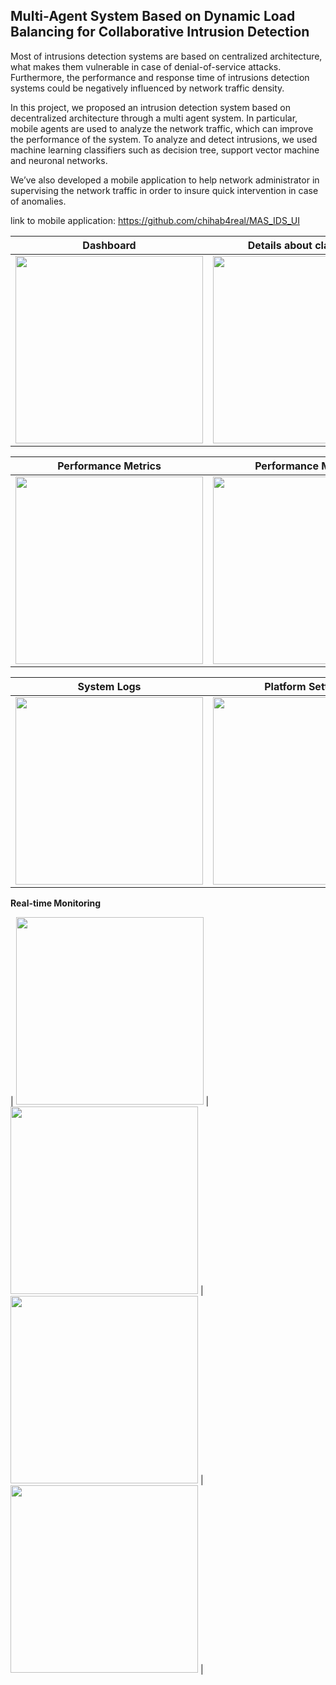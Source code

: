 ## Multi-Agent System Based on Dynamic Load Balancing for Collaborative Intrusion Detection

Most of intrusions detection systems are based on centralized architecture, what makes them vulnerable in case of denial-of-service attacks. 
Furthermore, the performance and response time of intrusions detection systems could be negatively influenced by network traffic density. 


In this project, we proposed an intrusion detection system based on decentralized architecture through a multi agent system. 
In particular, mobile agents are used to analyze the network traffic, which can improve the performance of the system. 
To analyze and detect intrusions, we used machine learning classifiers such as decision tree, support vector machine and neuronal networks. 


We’ve also developed a mobile application to help network administrator in supervising the network traffic in order to insure quick intervention in case of anomalies.


link to mobile application: https://github.com/chihab4real/MAS_IDS_UI

| **Dashboard** | **Details about classifiers** |
|:--:|:--:|
| <img src="https://github.com/chihab4real/MAS_IDS_distributed_linked_with_android_interface/assets/48674163/3cb0f7f7-c2fa-4c6b-9599-7cd98866487d" width="300"/> | <img src="https://github.com/chihab4real/MAS_IDS_distributed_linked_with_android_interface/assets/48674163/62b9b7f2-3237-4c3d-9013-cb9828209d65" width="300"/> |

| **Performance Metrics** | **Performance Metrics** |
|:--:|:--:|
| <img src="https://github.com/chihab4real/MAS_IDS_distributed_linked_with_android_interface/assets/48674163/72ca7334-84fc-40f9-ab5d-0afa83697814" width="300"/> | <img src="https://github.com/chihab4real/MAS_IDS_distributed_linked_with_android_interface/assets/48674163/f3b6c063-8bf8-4e69-9a89-b09721dc2481" width="300"/> |

| **System Logs** | **Platform Settings** |
|:--:|:--:|
| <img src="https://github.com/chihab4real/MAS_IDS_distributed_linked_with_android_interface/assets/48674163/056f8f5f-45af-4579-89d7-3fcc8d5d0c83" width="300"/> | <img src="https://github.com/chihab4real/MAS_IDS_distributed_linked_with_android_interface/assets/48674163/a620ae5b-ceb0-40d3-b3cb-0e0d7ab8bd74" width="300"/> |

**Real-time Monitoring**

| <img src="https://github.com/chihab4real/MAS_IDS_distributed_linked_with_android_interface/assets/48674163/8f38b21d-6439-41d0-8f51-971bf647a779" width="300"/> | <img src="https://github.com/chihab4real/MAS_IDS_distributed_linked_with_android_interface/assets/48674163/da5a1df3-51b4-4002-b4eb-40ca432a2f8c" width="300"/> |<img src="https://github.com/chihab4real/MAS_IDS_distributed_linked_with_android_interface/assets/48674163/c5fd73a6-0342-4137-a7a4-da542b6bc405" width="300"/> | <img src="https://github.com/chihab4real/MAS_IDS_distributed_linked_with_android_interface/assets/48674163/24c05328-53d3-472e-9853-ebd880f85239" width="300"/> |



